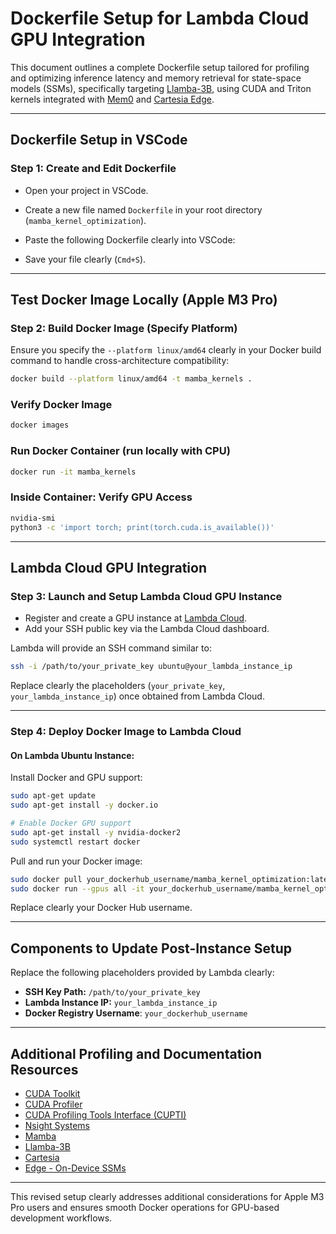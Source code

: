 # Dockerfile Setup for Lambda Cloud GPU Integration

This document outlines a complete Dockerfile setup tailored for profiling and optimizing inference latency and memory retrieval for state-space models (SSMs), specifically targeting [Llamba-3B](https://huggingface.co/cartesia-ai/Llamba-3B), using CUDA and Triton kernels integrated with [Mem0](https://github.com/jameshaydon/mem0) and [Cartesia Edge](https://github.com/cartesia-ai/edge).

---

## Dockerfile Setup in VSCode

### Step 1: Create and Edit Dockerfile

- Open your project in VSCode.
- Create a new file named `Dockerfile` in your root directory (`mamba_kernel_optimization`).
- Paste the following Dockerfile clearly into VSCode:



- Save your file clearly (`Cmd+S`).

---

## Test Docker Image Locally (Apple M3 Pro)

### Step 2: Build Docker Image (Specify Platform)

Ensure you specify the `--platform linux/amd64` clearly in your Docker build command to handle cross-architecture compatibility:

```bash
docker build --platform linux/amd64 -t mamba_kernels .
```

### Verify Docker Image

```bash
docker images
```

### Run Docker Container (run locally with CPU)

```bash
docker run -it mamba_kernels

```

### Inside Container: Verify GPU Access

```bash
nvidia-smi
python3 -c 'import torch; print(torch.cuda.is_available())'
```

---

## Lambda Cloud GPU Integration

### Step 3: Launch and Setup Lambda Cloud GPU Instance

- Register and create a GPU instance at [Lambda Cloud](https://lambdalabs.com/service/gpu-cloud).
- Add your SSH public key via the Lambda Cloud dashboard.

Lambda will provide an SSH command similar to:

```bash
ssh -i /path/to/your_private_key ubuntu@your_lambda_instance_ip
```

Replace clearly the placeholders (`your_private_key`, `your_lambda_instance_ip`) once obtained from Lambda Cloud.

---

### Step 4: Deploy Docker Image to Lambda Cloud

#### On Lambda Ubuntu Instance:

Install Docker and GPU support:

```bash
sudo apt-get update
sudo apt-get install -y docker.io

# Enable Docker GPU support
sudo apt-get install -y nvidia-docker2
sudo systemctl restart docker
```

Pull and run your Docker image:

```bash
sudo docker pull your_dockerhub_username/mamba_kernel_optimization:latest
sudo docker run --gpus all -it your_dockerhub_username/mamba_kernel_optimization:latest
```

Replace clearly your Docker Hub username.

---

## Components to Update Post-Instance Setup

Replace the following placeholders provided by Lambda clearly:

- **SSH Key Path:** `/path/to/your_private_key`
- **Lambda Instance IP:** `your_lambda_instance_ip`
- **Docker Registry Username**: `your_dockerhub_username`

---

## Additional Profiling and Documentation Resources

- [CUDA Toolkit](https://developer.nvidia.com/cuda-toolkit)
- [CUDA Profiler](https://developer.nvidia.com/nvidia-visual-profiler)
- [CUDA Profiling Tools Interface (CUPTI)](https://developer.nvidia.com/cuda-profiling-tools-interface)
- [Nsight Systems](https://developer.nvidia.com/nsight-systems)
- [Mamba](https://github.com/state-spaces/mamba)
- [Llamba-3B](https://huggingface.co/cartesia-ai/Llamba-3B)
- [Cartesia](https://cartesia.ai)
- [Edge - On-Device SSMs](https://github.com/cartesia-ai/edge)

---

This revised setup clearly addresses additional considerations for Apple M3 Pro users and ensures smooth Docker operations for GPU-based development workflows.

